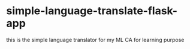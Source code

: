 # simple-language-translate-flask-app
this is the simple language translator for my ML CA for learning purpose
